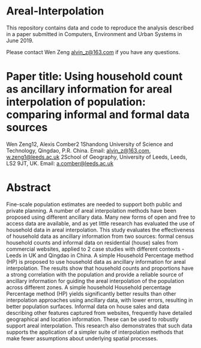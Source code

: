 # Areal-Interpolation

This repository contains data and code to reproduce the analysis described in a paper submitted in Computers, Environment and Urban Systems in June 2019.

Please contact Wen Zeng alvin_z@163.com if you have any questions.

# Paper title: Using household count as ancillary information for areal interpolation of population: comparing informal and formal data sources

Wen Zeng12, Alexis Comber2
1Shandong University of Science and Technology, Qingdao, P.R. China. Email: alvin_z@163.com, w.zeng1@leeds.ac.uk
2School of Geography, University of Leeds, Leeds, LS2 9JT, UK. Email: a.comber@leeds.ac.uk

# Abstract

Fine-scale population estimates are needed to support both public and private planning. A number of areal interpolation methods have been proposed using different ancillary data. Many new forms of open and free to access data are available, and as yet little research has evaluated the use of household data in areal interpolation. This study evaluates the effectiveness of household data as ancillary information from two sources: formal census household counts and informal data on residential (house) sales from commercial websites, applied to 2 case studies with different contexts - Leeds in UK and Qingdao in China. A simple Household Percentage method (HP) is proposed to use household data as ancillary information for areal interpolation. The results show that household counts and proportions have a strong correlation with the population and provide a reliable source of ancillary information for guiding the areal interpolation of the population across different zones. A simple household Household percentage Percentage method (HP) yields significantly better results than other interpolation approaches using ancillary data, with lower errors, resulting in better population surfaces. Informal data on house sales and data describing other features captured from websites, frequently have detailed geographical and location information. These can be used to robustly support areal interpolation. This research also demonstrates that such data supports the application of a simpler suite of interpolation methods that make fewer assumptions about underlying spatial processes.

